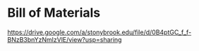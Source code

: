 # Bill of Materials

https://drive.google.com/a/stonybrook.edu/file/d/0B4ptGC_f_f-BNzB3bnYzNmlzVlE/view?usp=sharing

